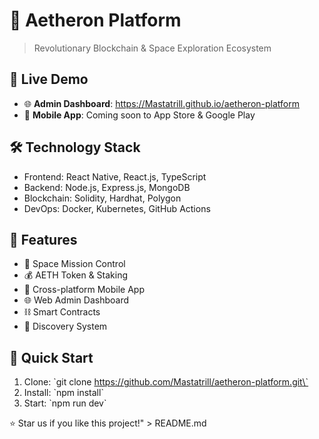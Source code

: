
# 🌌 Aetheron Platform

> Revolutionary Blockchain & Space Exploration Ecosystem

## 🚀 Live Demo
- 🌐 **Admin Dashboard**: https://Mastatrill.github.io/aetheron-platform
- 📱 **Mobile App**: Coming soon to App Store & Google Play

## 🛠️ Technology Stack
- Frontend: React Native, React.js, TypeScript
- Backend: Node.js, Express.js, MongoDB
- Blockchain: Solidity, Hardhat, Polygon
- DevOps: Docker, Kubernetes, GitHub Actions

## 🎯 Features
- 🎯 Space Mission Control
- 💰 AETH Token & Staking
- 📱 Cross-platform Mobile App
- 🌐 Web Admin Dashboard
- ⛓️ Smart Contracts
- 🔭 Discovery System

## 🚀 Quick Start
1. Clone: \`git clone https://github.com/Mastatrill/aetheron-platform.git\`
2. Install: \`npm install\`
3. Start: \`npm run dev\`

⭐ Star us if you like this project!" > README.md

